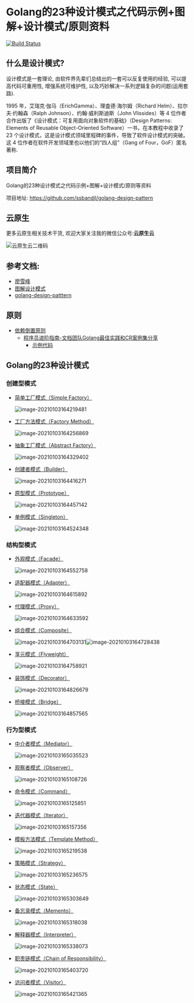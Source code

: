 # Golang的23种设计模式之代码示例+图解+设计模式/原则资料

[![Build Status](https://travis-ci.org/senghoo/golang-design-pattern.svg?branch=master)](https://travis-ci.org/senghoo/golang-design-pattern)

## 什么是设计模式?

设计模式是一套理论, 由软件界先辈们总结出的一套可以反复使用的经验, 可以提高代码可重用性, 增强系统可维护性, 以及巧妙解决一系列逻辑复杂的问题(运用套路).

1995 年，艾瑞克·伽马（ErichGamma）、理査德·海尔姆（Richard Helm）、拉尔夫·约翰森（Ralph Johnson）、约翰·威利斯迪斯（John Vlissides）等 4 位作者合作出版了《设计模式：可复用面向对象软件的基础》（Design Patterns: Elements of Reusable Object-Oriented Software）一书，在本教程中收录了 23 个设计模式，这是设计模式领域里程碑的事件，导致了软件设计模式的突破。这 4 位作者在软件开发领域里也以他们的“四人组”（Gang of Four，GoF）匿名著称.



## 项目简介

Golang的23种设计模式之代码示例+图解+设计模式/原则等资料

项目地址: https://github.com/ssbandjl/golang-design-pattern

## 云原生

更多云原生相关技术干货, 欢迎大家关注我的微信公众号:**云原生云**

![云原生云二维码](img/云原生云二维码大.gif)

## 参考文档: 

- [廖雪峰](https://www.liaoxuefeng.com/wiki/1252599548343744/1281319417937953)
- [图解设计模式](http://c.biancheng.net/view/1397.html)
- [golang-design-patttern](https://github.com/senghoo/golang-design-pattern)



## 原则

- [依赖倒置原则](./ref)
  + [程序员进阶指南-文档团队Golang最佳实践和CR案例集分享](./ref/程序员进阶指南-文档团队Golang最佳实践和CR案例集分享.md)
    * [示例代码](./principle/dip/)



## Golang的23种设计模式

### 创建型模式

* [简单工厂模式（Simple Factory）](./00_simple_factory) 

  ![image-20210103164219481](./img/简单工厂模式.png)

* [工厂方法模式（Factory Method）](./04_factory_method)

  ![image-20210103164256869](./img/工厂方法模式.png)

* [抽象工厂模式（Abstract Factory）](./05_abstract_factory)

  ![image-20210103164329402](./img/抽象工厂模式.png)

* [创建者模式（Builder）](./06_builder)

  ![image-20210103164416271](./img/创建者模式.png)

* [原型模式（Prototype）](./07_prototype)

  ![image-20210103164457142](./img/原型模式.png)

* [单例模式（Singleton）](./03_singleton)

  ![image-20210103164524348](./img/单例模式.png)

### 结构型模式

* [外观模式（Facade）](./01_facade) 

  ![image-20210103164552758](./img/外观模式.png)

* [适配器模式（Adapter）](./02_adapter)

  ![image-20210103164615892](./img/适配器模式.png)

* [代理模式（Proxy）](./09_proxy) 

  ![image-20210103164633592](./img/代理模式.png)

* [组合模式（Composite）](./13_composite)

  ![image-20210103164703131](./img/组合模式.png)![image-20210103164728438](./img/组合模式2.png)

* [享元模式（Flyweight）](./18_flyweight)

  ![image-20210103164758921](./img/享元模式.png)

* [装饰模式（Decorator）](./20_decorator)

  ![image-20210103164826679](./img/装饰模式.png)

* [桥接模式（Bridge）](./22_bridge)

  ![image-20210103164857565](./img/桥接模式.png)

### 行为型模式

* [中介者模式（Mediator）](./08_mediator)

  ![image-20210103165035523](./img/中介者模式.png)

* [观察者模式（Observer）](./10_observer)

  ![image-20210103165108726](./img/观察者模式.png)

* [命令模式（Command）](./11_command)

  ![image-20210103165125851](./img/命令模式.png)

* [迭代器模式（Iterator）](./12_iterator)

  ![image-20210103165157356](./img/迭代器模式.png)

* [模板方法模式（Template Method）](./14_template_method)

  ![image-20210103165219538](./img/模板方法模式.png)

* [策略模式（Strategy）](./15_strategy)

  ![image-20210103165236575](./img/策略模式.png)

* [状态模式（State）](./16_state)

  ![image-20210103165303649](./img/状态模式.png)

* [备忘录模式（Memento）](./17_memento)

  ![image-20210103165318038](./img/备忘录模式.png)

* [解释器模式（Interpreter）](./19_interpreter)

  ![image-20210103165338073](./img/解释器模式.png)

* [职责链模式（Chain of Responsibility）](./21_chain_of_responsibility)

  ![image-20210103165403720](./img/责任链模式.png)

* [访问者模式（Visitor）](./23_visitor)

  ![image-20210103165421365](./img/访问者模式.png)

